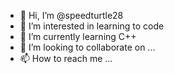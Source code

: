 - 👋 Hi, I’m @speedturtle28
- 👀 I’m interested in learning to code
- 🌱 I’m currently learning C++
- 💞️ I’m looking to collaborate on ...
- 📫 How to reach me ...

<!---
speedturtle28/speedturtle28 is a ✨ special ✨ repository because its `README.md` (this file) appears on your GitHub profile.
You can click the Preview link to take a look at your changes.
--->
